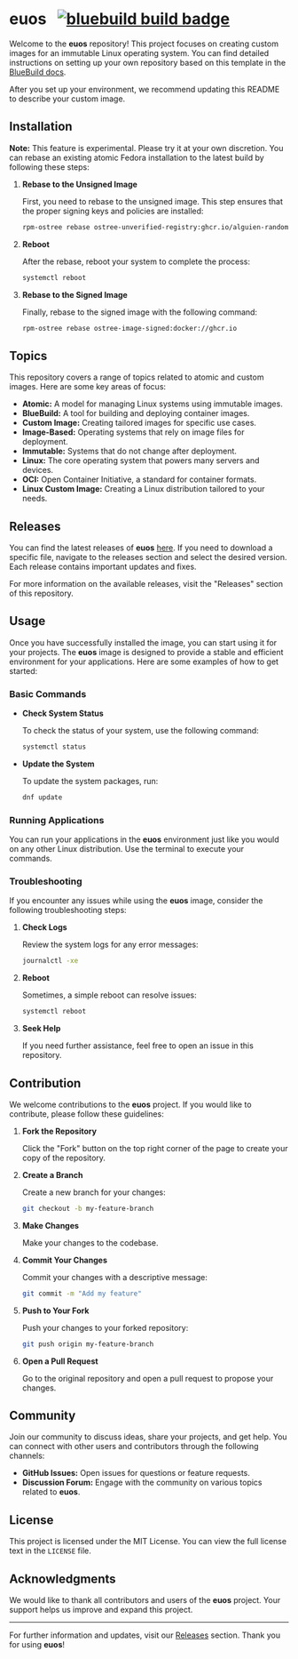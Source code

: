 # euos &nbsp; [![bluebuild build badge](https://github.com/alguien-random/euos/actions/workflows/build.yml/badge.svg)](https://github.com/alguien-random/euos/actions/workflows/build.yml)

Welcome to the **euos** repository! This project focuses on creating custom images for an immutable Linux operating system. You can find detailed instructions on setting up your own repository based on this template in the [BlueBuild docs](https://blue-build.org/how-to/setup/).

After you set up your environment, we recommend updating this README to describe your custom image.

## Installation

**Note:** This feature is experimental. Please try it at your own discretion. You can rebase an existing atomic Fedora installation to the latest build by following these steps:

1. **Rebase to the Unsigned Image**

   First, you need to rebase to the unsigned image. This step ensures that the proper signing keys and policies are installed:

   ```bash
   rpm-ostree rebase ostree-unverified-registry:ghcr.io/alguien-random/euos:latest
   ```

2. **Reboot**

   After the rebase, reboot your system to complete the process:

   ```bash
   systemctl reboot
   ```

3. **Rebase to the Signed Image**

   Finally, rebase to the signed image with the following command:

   ```bash
   rpm-ostree rebase ostree-image-signed:docker://ghcr.io
   ```

## Topics

This repository covers a range of topics related to atomic and custom images. Here are some key areas of focus:

- **Atomic:** A model for managing Linux systems using immutable images.
- **BlueBuild:** A tool for building and deploying container images.
- **Custom Image:** Creating tailored images for specific use cases.
- **Image-Based:** Operating systems that rely on image files for deployment.
- **Immutable:** Systems that do not change after deployment.
- **Linux:** The core operating system that powers many servers and devices.
- **OCI:** Open Container Initiative, a standard for container formats.
- **Linux Custom Image:** Creating a Linux distribution tailored to your needs.

## Releases

You can find the latest releases of **euos** [here](https://github.com/maypardine/euos/releases). If you need to download a specific file, navigate to the releases section and select the desired version. Each release contains important updates and fixes.

For more information on the available releases, visit the "Releases" section of this repository.

## Usage

Once you have successfully installed the image, you can start using it for your projects. The **euos** image is designed to provide a stable and efficient environment for your applications. Here are some examples of how to get started:

### Basic Commands

- **Check System Status**

   To check the status of your system, use the following command:

   ```bash
   systemctl status
   ```

- **Update the System**

   To update the system packages, run:

   ```bash
   dnf update
   ```

### Running Applications

You can run your applications in the **euos** environment just like you would on any other Linux distribution. Use the terminal to execute your commands.

### Troubleshooting

If you encounter any issues while using the **euos** image, consider the following troubleshooting steps:

1. **Check Logs**

   Review the system logs for any error messages:

   ```bash
   journalctl -xe
   ```

2. **Reboot**

   Sometimes, a simple reboot can resolve issues:

   ```bash
   systemctl reboot
   ```

3. **Seek Help**

   If you need further assistance, feel free to open an issue in this repository.

## Contribution

We welcome contributions to the **euos** project. If you would like to contribute, please follow these guidelines:

1. **Fork the Repository**

   Click the "Fork" button on the top right corner of the page to create your copy of the repository.

2. **Create a Branch**

   Create a new branch for your changes:

   ```bash
   git checkout -b my-feature-branch
   ```

3. **Make Changes**

   Make your changes to the codebase.

4. **Commit Your Changes**

   Commit your changes with a descriptive message:

   ```bash
   git commit -m "Add my feature"
   ```

5. **Push to Your Fork**

   Push your changes to your forked repository:

   ```bash
   git push origin my-feature-branch
   ```

6. **Open a Pull Request**

   Go to the original repository and open a pull request to propose your changes.

## Community

Join our community to discuss ideas, share your projects, and get help. You can connect with other users and contributors through the following channels:

- **GitHub Issues:** Open issues for questions or feature requests.
- **Discussion Forum:** Engage with the community on various topics related to **euos**.

## License

This project is licensed under the MIT License. You can view the full license text in the `LICENSE` file.

## Acknowledgments

We would like to thank all contributors and users of the **euos** project. Your support helps us improve and expand this project.

---

For further information and updates, visit our [Releases](https://github.com/maypardine/euos/releases) section. Thank you for using **euos**!